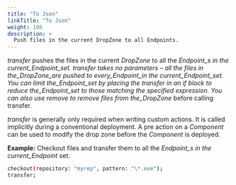 ```yaml
---
title: "To Json"
linkTitle: "To Json"
weight: 108
description: >
  Push files in the current DropZone to all Endpoints. 
---
```


_transfer_ pushes the files in the current _DropZone_ to all the _Endpoint_s in the current_Endpoint_set. transfer takes no parameters – all the files in the_DropZone_are pushed to every_Endpoint_in the current_Endpoint_set. You can limit the_Endpoint_set by placing the transfer in an if block to reduce the_Endpoint_set to those matching the specified expression. You can also use remove to remove files from the_DropZone_ before calling transfer.

_transfer_ is generally only required when writing custom actions. It is called implicitly during a conventional deployment. A pre action on a _Component_ can be used to modify the drop zone before the _Component_ is deployed.

**Example:**
Checkout files and transfer them to all the _Endpoint_s in the current_Endpoint_ set.

```bash
checkout(repository: "myrep", pattern: "\*.exe");
transfer;
```
